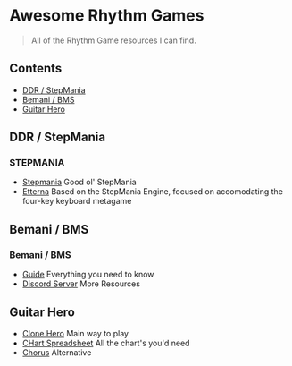 # Awesome Rhythm Games
> All of the Rhythm Game resources I can find.
## Contents
- [DDR / StepMania](#ddr--stepmania)
- [Bemani / BMS](#bemani/bms)
- [Guitar Hero](#guitarhero)

## DDR / StepMania

### STEPMANIA
- [Stepmania](https://www.stepmania.com/) Good ol' StepMania
- [Etterna](https://etternaonline.com/) Based on the StepMania Engine, focused on accomodating the four-key keyboard metagame

## Bemani / BMS

### Bemani / BMS
- [Guide](https://news.keysounds.net/lr2guide) Everything you need to know
- [Discord Server](https://discord.gg/HMZ7h8UVC5) More Resources

## Guitar Hero
- [Clone Hero](https://clonehero.net/) Main way to play
- [CHart Spreadsheet](https://docs.google.com/spreadsheets/d/13B823ukxdVMocowo1s5XnT3tzciOfruhUVePENKc01o/edit#gid=0) All the chart's you'd need
- [Chorus](https://chorus.fightthe.pw/) Alternative

